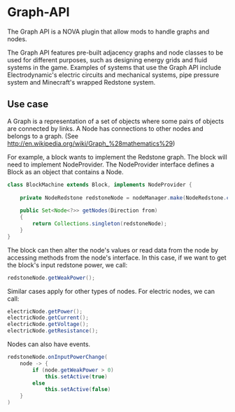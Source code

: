 # Graph-API
The Graph API is a NOVA plugin that allow mods to handle graphs and nodes.


The Graph API features pre-built adjacency graphs and node classes to be used for different purposes, 
such as designing energy grids and fluid systems in the game. Examples of systems that use the Graph API
include Electrodynamic's electric circuits and mechanical systems, pipe pressure system and Minecraft's wrapped
Redstone system.

## Use case
A Graph is a representation of a set of objects where some pairs of objects are connected by links.
A Node has connections to other nodes and belongs to a graph. (See http://en.wikipedia.org/wiki/Graph_%28mathematics%29)

For example, a block wants to implement the Redstone graph.
The block will need to implement NodeProvider. The NodeProvider interface defines a Block as an object that contains a Node.

```java
class BlockMachine extends Block, implements NodeProvider {
	
	private NodeRedstone redstoneNode = nodeManager.make(NodeRedstone.class, this);
	
	public Set<Node<?>> getNodes(Direction from)
	{
		return Collections.singleton(redstoneNode);
	}
}
```

The block can then alter the node's values or read data from the node by accessing methods from the node's interface.
In this case, if we want to get the block's input redstone power, we call:

```java
redstoneNode.getWeakPower();
```

Similar cases apply for other types of nodes. For electric nodes, we can call:

```java
electricNode.getPower();
electricNode.getCurrent();
electricNode.getVoltage();
electricNode.getResistance();
```

Nodes can also have events.
```java
redstoneNode.onInputPowerChange(
	node -> {
		if (node.getWeakPower > 0)
			this.setActive(true)
		else
			this.setActive(false)
	}
)
```
